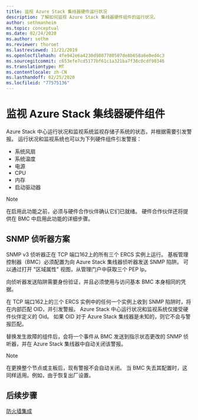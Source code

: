 ```yaml
---
title: 监视 Azure Stack 集线器硬件运行状况
description: 了解如何监视 Azure Stack 集线器硬件组件的运行状况。
author: sethmanheim
ms.topic: conceptual
ms.date: 02/24/2020
ms.author: sethm
ms.reviewer: thoroet
ms.lastreviewed: 11/21/2019
ms.openlocfilehash: 4fe942e6a4230d9807780507de8b658a6e0ed4c3
ms.sourcegitcommit: c653efe7cd5177bf61c1a321ba7f38c0cdf90346
ms.translationtype: MT
ms.contentlocale: zh-CN
ms.lasthandoff: 02/25/2020
ms.locfileid: "77575136"
---
```

# <a name="monitor-azure-stack-hub-hardware-components"></a>监视 Azure Stack 集线器硬件组件

Azure Stack 中心运行状况和监视系统监视存储子系统的状态，并根据需要引发警报。 运行状况和监视系统也可以为下列硬件组件引发警报：

- 系统风扇
- 系统温度
- 电源
- CPU
- 内存
- 启动驱动器

> [!NOTE]
> 在启用此功能之前，必须与硬件合作伙伴确认它们已就绪。 硬件合作伙伴还将提供在 BMC 中启用此功能的详细步骤。

## <a name="snmp-listener-scenario"></a>SNMP 侦听器方案

SNMP v3 侦听器正在 TCP 端口162上的所有三个 ERCS 实例上运行。 基板管理控制器（BMC）必须配置为向 Azure Stack 集线器侦听器发送 SNMP 陷阱。 可以通过打开 "区域属性" 视图，从管理门户中获取三个 PEP Ip。

向侦听器发送陷阱需要身份验证，并且必须使用与访问基本 BMC 本身相同的凭据。

在 TCP 端口162上的三个 ERCS 实例中的任何一个实例上收到 SNMP 陷阱时，将在内部匹配 OID，并引发警报。 Azure Stack 中心运行状况和监视系统仅接受硬件伙伴定义的 Oid。 如果 OID 对于 Azure Stack 集线器是未知的，则它不会与警报匹配。

替换发生故障的组件后，会将一个事件从 BMC 发送到指示状态更改的 SNMP 侦听器，并在 Azure Stack 集线器中自动关闭该警报。

> [!NOTE]
> 在更换整个节点或主板后，现有警报不会自动关闭。 当 BMC 失去其配置时，这同样适用。例如，由于恢复出厂设置。

## <a name="next-steps"></a>后续步骤

[防火墙集成](azure-stack-firewall.md)
